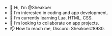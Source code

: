 - 👋 Hi, I’m @Sheakoer
- 👀 I’m interested in coding and app development.
- 🌱 I’m currently learning Lua, HTML, CSS.
- 💞️ I’m looking to collaborate on app projects.
- 📫 How to reach me, Discord: Sheakoer#8980.

<!---
Sheakoer/Sheakoer is a ✨ special ✨ repository because its `README.md` (this file) appears on your GitHub profile.
You can click the Preview link to take a look at your changes.
--->
